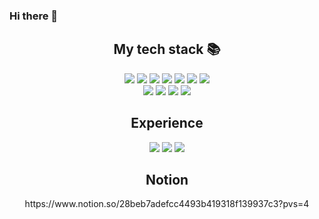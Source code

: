 ### Hi there 👋

<!--
**ShinMinOh/ShinMinOh** is a ✨ _special_ ✨ repository because its `README.md` (this file) appears on your GitHub profile.

Here are some ideas to get you started:

- 🔭 I’m currently working on ...
- 🌱 I’m currently learning ...
- 👯 I’m looking to collaborate on ...
- 🤔 I’m looking for help with ...
- 💬 Ask me about ...
- 📫 How to reach me: ...
- 😄 Pronouns: ...
- ⚡ Fun fact: ...
-->


<div align=center><h2> My tech stack 📚</h2>
<img src="https://img.shields.io/badge/Java-007396?style=flat&logo=OpenJDK&logoColor=white">
<img src="https://img.shields.io/badge/Spring-6DB33F?style=flat&logo=Spring&logoColor=white">
<img src="https://img.shields.io/badge/Spring Boot-6DB33F?style=flat&logo=springboot&logoColor=white">
<img src="https://img.shields.io/badge/Spring Security-6DB33F?style=flat&logo=Spring Security&logoColor=white">
<img src="https://img.shields.io/badge/Hibernate-59666C?style=flat&logo=Hibernate&logoColor=white">
<img src="https://img.shields.io/badge/JUnit5-25A162?style=flat&logo=JUnit5&logoColor=white">
<img src="https://img.shields.io/badge/MySQL-4479A1?style=flat&logo=MySQL&logoColor=white">  
<br>
<img src="https://img.shields.io/badge/Apache Tomcat-F8DC75?style=flat&logo=apachetomcat&logoColor=white">
<img src="https://img.shields.io/badge/Docker-%230db7ed.svg?style=flat&logo=docker&logoColor=white">  
<img src="https://img.shields.io/badge/AmazonEC2-FF9900?style=flat&logo=amazonec2&logoColor=white">  
<img src="https://img.shields.io/badge/github-181717?style=flat&logo=github&logoColor=white">

<h2> Experience </h2>
<img src="https://img.shields.io/badge/CircleCI-343434?style=flat&logo=CircleCI&logoColor=white">
<img src="https://img.shields.io/badge/SonarQube-4E9BCD?style=flat&logo=sonarqube&logoColor=white">
<img src="https://img.shields.io/badge/Jacoco-CB2029?style=flat&logo=jacoco&logoColor=white">
<br>

<h2> Notion </h2>
https://www.notion.so/28beb7adefcc4493b419318f139937c3?pvs=4
</div>



